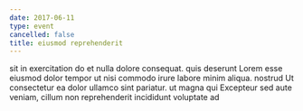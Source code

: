 ```yaml
---
date: 2017-06-11
type: event
cancelled: false
title: eiusmod reprehenderit
---
```

sit in exercitation do et nulla dolore consequat. quis deserunt Lorem esse eiusmod dolor tempor ut nisi commodo irure labore minim aliqua. nostrud Ut consectetur ea dolor ullamco sint pariatur. ut magna qui Excepteur sed aute veniam, cillum non reprehenderit incididunt voluptate ad